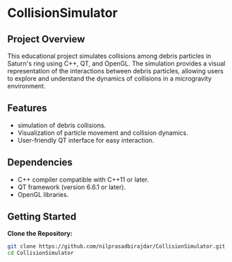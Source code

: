# CollisionSimulator

## Project Overview

This educational project simulates collisions among debris particles in Saturn's ring using C++, QT, and OpenGL. The simulation provides a visual representation of the interactions between debris particles, allowing users to explore and understand the dynamics of collisions in a microgravity environment.

## Features

- simulation of debris collisions.
- Visualization of particle movement and collision dynamics.
- User-friendly QT interface for easy interaction.

## Dependencies

- C++ compiler compatible with C++11 or later.
- QT framework (version 6.6.1 or later).
- OpenGL libraries.

## Getting Started

**Clone the Repository:**

   ```bash
   git clone https://github.com/nilprasadbirajdar/CollisionSimulator.git
   cd CollisionSimulator
